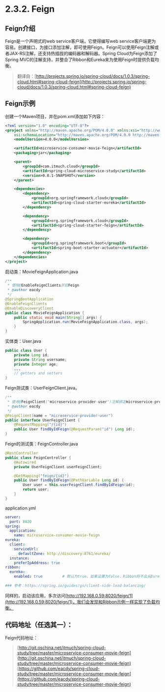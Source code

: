# 2.3.2. Feign


## Feign介绍

Feign是一个声明式的web service客户端，它使得编写web service客户端更为容易。创建接口，为接口添加注解，即可使用Feign。Feign可以使用Feign注解或者JAX-RS注解，还支持热插拔的编码器和解码器。Spring Cloud为Feign添加了Spring MVC的注解支持，并整合了Ribbon和Eureka来为使用Feign时提供负载均衡。

> 翻译自：[http://projects.spring.io/spring-cloud/docs/1.0.3/spring-cloud.html#spring-cloud-feign](http://projects.spring.io/spring-cloud/docs/1.0.3/spring-cloud.html#spring-cloud-feign)



## Feign示例

创建一个Maven项目，并在pom.xml添加如下内容：

```xml
<?xml version="1.0" encoding="UTF-8"?>
<project xmlns="http://maven.apache.org/POM/4.0.0" xmlns:xsi="http://www.w3.org/2001/XMLSchema-instance"
	xsi:schemaLocation="http://maven.apache.org/POM/4.0.0 http://maven.apache.org/xsd/maven-4.0.0.xsd">
	<modelVersion>4.0.0</modelVersion>

	<artifactId>microservice-consumer-movie-feign</artifactId>
	<packaging>jar</packaging>

	<parent>
		<groupId>com.itmuch.cloud</groupId>
		<artifactId>spring-cloud-microservice-study</artifactId>
		<version>0.0.1-SNAPSHOT</version>
	</parent>

	<dependencies>
		<dependency>
			<groupId>org.springframework.cloud</groupId>
			<artifactId>spring-cloud-starter-eureka</artifactId>
		</dependency>

		<dependency>
			<groupId>org.springframework.cloud</groupId>
			<artifactId>spring-cloud-starter-feign</artifactId>
		</dependency>

		<dependency>
			<groupId>org.springframework.boot</groupId>
			<artifactId>spring-boot-starter-actuator</artifactId>
		</dependency>
	</dependencies>
</project>
```

启动类：MovieFeignApplication.java

```java
/**
 * 使用@EnableFeignClients开启Feign
 * @author eacdy
 */
@SpringBootApplication
@EnableFeignClients
@EnableDiscoveryClient
public class MovieFeignApplication {
	public static void main(String[] args) {
		SpringApplication.run(MovieFeignApplication.class, args);
	}
}
```

实体类：User.java

```java
public class User {
	private Long id;
	private String username;
	private Integer age;
	...
    // getters and setters
}
```

Feign测试类：UserFeignClient.java。

```java
/**
 * 使用@FeignClient("microservice-provider-user")注解绑定microservice-provider-user服务，还可以使用url参数指定一个URL。
 * @author eacdy
 */
@FeignClient(name = "microservice-provider-user")
public interface UserFeignClient {
	@RequestMapping("/{id}")
	public User findByIdFeign(@RequestParam("id") Long id);
}
```

Feign的测试类：FeignController.java

```java
@RestController
public class FeignController {
	@Autowired
	private UserFeignClient userFeignClient;

	@GetMapping("feign/{id}")
	public User findByIdFeign(@PathVariable Long id) {
		User user = this.userFeignClient.findByIdFeign(id);
		return user;
	}
}
```

application.yml

```yaml
server:
  port: 8020
spring:
  application:
    name: microservice-consumer-movie-feign
eureka:
  client:
    serviceUrl:
      defaultZone: http://discovery:8761/eureka/
  instance:
    preferIpAddress: true
ribbon:
  eureka:
    enabled: true         # 默认为true。如果设置为false，Ribbon将不会从Eureka中获得服务列表，而是使用静态配置的服务列表。静态服务列表可使用：<client>.ribbon.listOfServers来指定。参考：http://projects.spring.io/spring-cloud/docs/1.0.3/spring-cloud.html#spring-cloud-ribbon-without-eureka
    
### 参考：https://spring.io/guides/gs/client-side-load-balancing/
```

同样的，启动该应用，多次访问[http://192.168.0.59:8020/feign/1](http://192.168.0.59:8020/feign/1)，我们会发现和Ribbon示例一样实现了负载均衡。



## 代码地址（任选其一）：

Feign代码地址：

> [http://git.oschina.net/itmuch/spring-cloud-study/tree/master/microservice-consumer-movie-feign](http://git.oschina.net/itmuch/spring-cloud-study/tree/master/microservice-consumer-movie-feign)
> [https://github.com/eacdy/spring-cloud-study/tree/master/microservice-consumer-movie-feign](https://github.com/eacdy/spring-cloud-study/tree/master/microservice-consumer-movie-feign)





